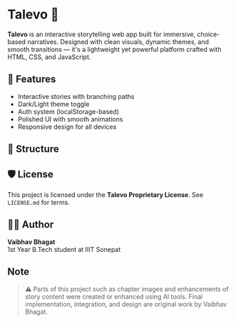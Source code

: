 # Talevo 🌌

**Talevo** is an interactive storytelling web app built for immersive, choice-based narratives. Designed with clean visuals, dynamic themes, and smooth transitions — it's a lightweight yet powerful platform crafted with HTML, CSS, and JavaScript.

## 🚀 Features

- Interactive stories with branching paths
- Dark/Light theme toggle
- Auth system (localStorage-based)
- Polished UI with smooth animations
- Responsive design for all devices

## 📁 Structure


## 🛡️ License

This project is licensed under the **Talevo Proprietary License**. See `LICENSE.md` for terms.

## 👨‍💻 Author

**Vaibhav Bhagat**  
1st Year B.Tech student at IIIT Sonepat

## Note

> ⚠️ Parts of this project such as chapter images and enhancements of story content were created or enhanced using AI tools. 
> Final implementation, integration, and design are original work by Vaibhav Bhagat.

